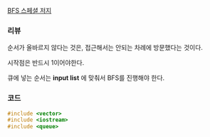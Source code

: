 [BFS 스페셜 저지](https://www.acmicpc.net/problem/16940)



### 리뷰

순서가 올바르지 않다는 것은, 접근해서는 안되는 차례에 방문했다는 것이다. 

시작점은 반드시 1이어야한다.

큐에 넣는 순서는 **input list** 에 맞춰서 BFS를 진행해야 한다.



### 코드 

```c++
#include <vector>
#include <iostream>
#include <queue>


```

